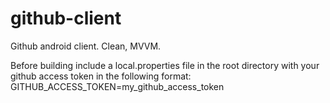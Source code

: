 # github-client
Github android client. Clean, MVVM.

Before building include a local.properties file in the root directory with your github access token in the following format:
GITHUB_ACCESS_TOKEN=my_github_access_token
